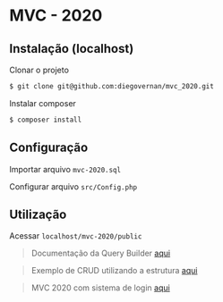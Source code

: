 # MVC - 2020

## Instalação (localhost)

Clonar o projeto
```bash
$ git clone git@github.com:diegovernan/mvc_2020.git
```

Instalar composer
```bash
$ composer install
```

## Configuração

Importar arquivo `mvc-2020.sql`

Configurar arquivo `src/Config.php`

## Utilização

Acessar `localhost/mvc-2020/public`

> Documentação da Query Builder [aqui](https://github.com/ClanCats/Hydrahon)

> Exemplo de CRUD utilizando a estrutura [aqui](https://github.com/diegovernan/crud_mvc_2020)

> MVC 2020 com sistema de login [aqui](https://github.com/diegovernan/login_mvc_2020)